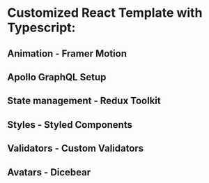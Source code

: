 # Customized React Template with Typescript:
## Animation - Framer Motion
## Apollo GraphQL Setup
## State management - Redux Toolkit
## Styles - Styled Components
## Validators - Custom Validators
## Avatars - Dicebear
